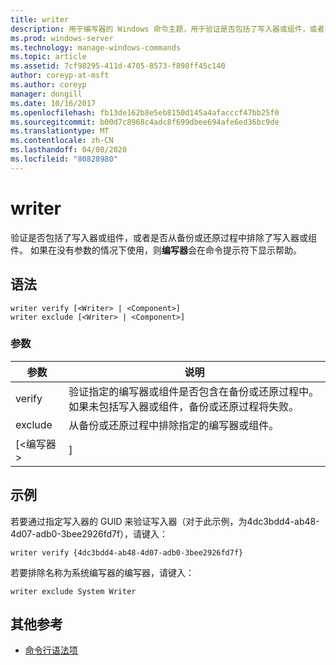 ```yaml
---
title: writer
description: 用于编写器的 Windows 命令主题，用于验证是否包括了写入器或组件，或者不包括备份或还原过程中的编写器或组件。
ms.prod: windows-server
ms.technology: manage-windows-commands
ms.topic: article
ms.assetid: 7cf98295-411d-4705-8573-f898ff45c140
author: coreyp-at-msft
ms.author: coreyp
manager: dongill
ms.date: 10/16/2017
ms.openlocfilehash: fb13de162b8e5eb8150d145a4afacccf47bb25f0
ms.sourcegitcommit: b00d7c8968c4adc8f699dbee694afe6ed36bc9de
ms.translationtype: MT
ms.contentlocale: zh-CN
ms.lasthandoff: 04/08/2020
ms.locfileid: "80828980"
---
```

# <a name="writer"></a>writer



验证是否包括了写入器或组件，或者是否从备份或还原过程中排除了写入器或组件。 如果在没有参数的情况下使用，则**编写器**会在命令提示符下显示帮助。

## <a name="syntax"></a>语法

```
writer verify [<Writer> | <Component>]
writer exclude [<Writer> | <Component>]
```

### <a name="parameters"></a>参数

| 参数  |                                                                                      说明                                                                                      |
|------------|---------------------------------------------------------------------------------------------------------------------------------------------------------------------------------------|
|   verify   | 验证指定的编写器或组件是否包含在备份或还原过程中。 如果未包括写入器或组件，备份或还原过程将失败。 |
|  exclude   |                                                   从备份或还原过程中排除指定的编写器或组件。                                                    |
| [\<编写器 > |                                                                                     <Component>]                                                                                      |

## <a name="examples"></a><a name=BKMK_examples></a>示例

若要通过指定写入器的 GUID 来验证写入器（对于此示例，为4dc3bdd4-ab48-4d07-adb0-3bee2926fd7f），请键入：
```
writer verify {4dc3bdd4-ab48-4d07-adb0-3bee2926fd7f}
```
若要排除名称为系统编写器的编写器，请键入：
```
writer exclude System Writer
```

## <a name="additional-references"></a>其他参考

- [命令行语法项](command-line-syntax-key.md)